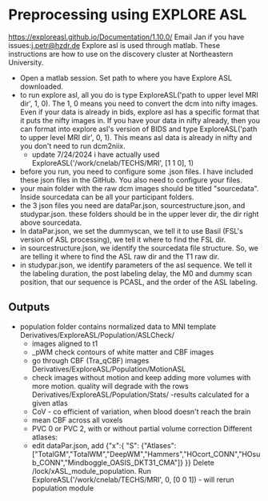 # Preprocessing using EXPLORE ASL
https://exploreasl.github.io/Documentation/1.10.0/
Email Jan if you have issues:j.petr@hzdr.de
Explore asl is used through matlab. These instructions are how to use on the discovery cluster at Northeastern University.
- Open a matlab session. Set path to where you have Explore ASL downloaded. 
- to run explore asl, all you do is type ExploreASL('path to upper level MRI dir', 1, 0). The 1, 0 means you need to convert the dcm into nifty images. Even if your data is already in bids, explore asl has a specific format that it puts the nifty images in. If you have your data in nifty already, then you can format into explore asl's version of BIDS and type ExploreASL('path to upper level MRI dir', 0, 1). This means asl data is already in nifty and you don't need to run dcm2niix.
	- update 7/24/2024 i have actually used ExploreASL('/work/cnelab/TECHS/MRI', [1 1 0], 1) 
- before you run, you need to configure some .json files. I have included these json files in the GitHub. You also need to configure your files.
- your main folder with the raw dcm images should be titled "sourcedata". Inside sourcedata can be all your participant folders.
- the 3 json files you need are dataPar.json, sourcestructure.json, and studypar.json. these folders should be in the upper lever dir, the dir right above sourcedata.
- In dataPar.json, we set the dummyscan, we tell it to use Basil (FSL's version of ASL processing), we tell it where to find the FSL dir.
- in sourcestructure.json, we identify the sourcedata file structure. So, we are telling it where to find the ASL raw dir and the T1 raw dir.
- in studypar.json, we identify parameters of the asl sequence. We tell it the labeling duration, the post labeling delay, the M0 and dummy scan position, that our sequence is PCASL, and the order of the ASL labeling.
## Outputs
- population folder contains normalized data to MNI template
Derivatives/ExploreASL/Population/ASLCheck/
	- images aligned to t1
	- _pWM check contours of white matter and CBF images
	- go through CBF (Tra_qCBF) images 
Derivatives/ExploreASL/Population/MotionASL
	- check images without motion and keep adding more volumes with more motion. quality will degrade with the rows
Derivatives/ExploreASL/Population/Stats/
	-results calculated for a given atlas 
	- CoV - co efficient of variation, when blood doesn't reach the brain 
	- mean CBF across all voxels
	- PVC 0 or PVC 2, with or without partial volume correction
Different atlases:
	- edit dataPar.json, add {"x":{
   	 "S": {"Atlases": 		["TotalGM","TotalWM","DeepWM","Hammers","HOcort_CONN","HOsub_CONN","Mindboggle_OASIS_DKT31_CMA"]}
}}
Delete /lock/xASL_module_population.
Run ExploreASL('/work/cnelab/TECHS/MRI', 0, [0 0 1]) - will rerun population module
